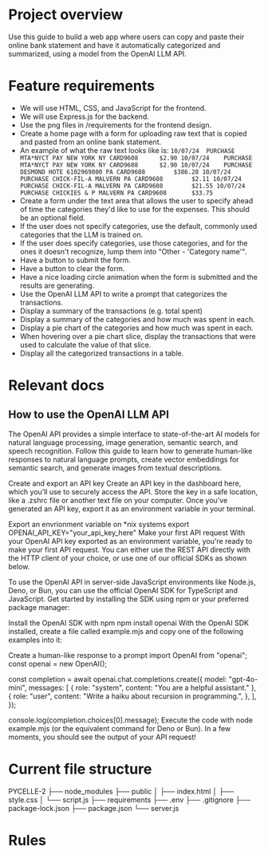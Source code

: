 # Project overview
Use this guide to build a web app where users can copy and paste their online bank statement and have it automatically categorized and summarized, using a model from the OpenAI LLM API.


# Feature requirements
- We will use HTML, CSS, and JavaScript for the frontend.
- We will use Express.js for the backend.
- Use the png files in /requirements for the frontend design.
- Create a home page with a form for uploading raw text that is copied and pasted from an online bank statement.
- An example of what the raw text looks like is: `10/07/24	PURCHASE MTA*NYCT PAY NEW YORK NY CARD9608		$2.90
10/07/24	PURCHASE MTA*NYCT PAY NEW YORK NY CARD9608		$2.90
10/07/24	PURCHASE DESMOND HOTE 6102969800 PA CARD9608		$386.28
10/07/24	PURCHASE CHICK-FIL-A MALVERN PA CARD9608		$2.11
10/07/24	PURCHASE CHICK-FIL-A MALVERN PA CARD9608		$21.55
10/07/24	PURCHASE CHICKIES & P MALVERN PA CARD9608		$33.75`
- Create a form under the text area that allows the user to specify ahead of time the categories they'd like to use for the expenses. This should be an optional field.
- If the user does not specify categories, use the default, commonly used categories that the LLM is trained on.
- If the user does specify categories, use those categories, and for the ones it doesn't recognize, lump them into "Other - 'Category name'".
- Have a button to submit the form.
- Have a button to clear the form.
- Have a nice loading circle animation when the form is submitted and the results are generating.
- Use the OpenAI LLM API to write a prompt that categorizes the transactions.
- Display a summary of the transactions (e.g. total spent) 
- Display a summary of the categories and how much was spent in each.
- Display a pie chart of the categories and how much was spent in each.
- When hovering over a pie chart slice, display the transactions that were used to calculate the value of that slice.
- Display all the categorized transactions in a table.


# Relevant docs

## How to use the OpenAI LLM API
The OpenAI API provides a simple interface to state-of-the-art AI models for natural language processing, image generation, semantic search, and speech recognition. Follow this guide to learn how to generate human-like responses to natural language prompts, create vector embeddings for semantic search, and generate images from textual descriptions.

Create and export an API key
Create an API key in the dashboard here, which you’ll use to securely access the API. Store the key in a safe location, like a .zshrc file or another text file on your computer. Once you’ve generated an API key, export it as an environment variable in your terminal.

Export an envrionment variable on *nix systems
export OPENAI_API_KEY="your_api_key_here"
Make your first API request
With your OpenAI API key exported as an environment variable, you're ready to make your first API request. You can either use the REST API directly with the HTTP client of your choice, or use one of our official SDKs as shown below.

To use the OpenAI API in server-side JavaScript environments like Node.js, Deno, or Bun, you can use the official OpenAI SDK for TypeScript and JavaScript. Get started by installing the SDK using npm or your preferred package manager:

Install the OpenAI SDK with npm
npm install openai
With the OpenAI SDK installed, create a file called example.mjs and copy one of the following examples into it:

Create a human-like response to a prompt
import OpenAI from "openai";
const openai = new OpenAI();

const completion = await openai.chat.completions.create({
    model: "gpt-4o-mini",
    messages: [
        { role: "system", content: "You are a helpful assistant." },
        {
            role: "user",
            content: "Write a haiku about recursion in programming.",
        },
    ],
});

console.log(completion.choices[0].message);
Execute the code with node example.mjs (or the equivalent command for Deno or Bun). In a few moments, you should see the output of your API request!



# Current file structure

PYCELLE-2
├── node_modules
├── public
│   ├── index.html
│   ├── style.css
│   └── script.js
├── requirements
├── .env
├── .gitignore
├── package-lock.json
├── package.json
└── server.js

# Rules

